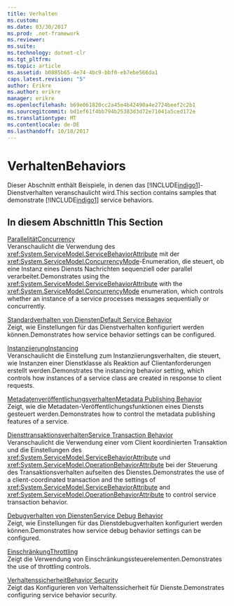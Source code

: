 ```yaml
---
title: Verhalten
ms.custom: 
ms.date: 03/30/2017
ms.prod: .net-framework
ms.reviewer: 
ms.suite: 
ms.technology: dotnet-clr
ms.tgt_pltfrm: 
ms.topic: article
ms.assetid: b0885b65-4e74-4bc9-bbf0-eb7ebe566da1
caps.latest.revision: "5"
author: Erikre
ms.author: erikre
manager: erikre
ms.openlocfilehash: b69e061820cc2a45e4b42490a4e2724beef2c2b1
ms.sourcegitcommit: bd1ef61f4bb794b25383d3d72e71041a5ced172e
ms.translationtype: MT
ms.contentlocale: de-DE
ms.lasthandoff: 10/18/2017
---
```

# <a name="behaviors"></a><span data-ttu-id="fa119-102">Verhalten</span><span class="sxs-lookup"><span data-stu-id="fa119-102">Behaviors</span></span>
<span data-ttu-id="fa119-103">Dieser Abschnitt enthält Beispiele, in denen das [!INCLUDE[indigo1](../../../../includes/indigo1-md.md)]-Dienstverhalten veranschaulicht wird.</span><span class="sxs-lookup"><span data-stu-id="fa119-103">This section contains samples that demonstrate [!INCLUDE[indigo1](../../../../includes/indigo1-md.md)] service behaviors.</span></span>  
  
## <a name="in-this-section"></a><span data-ttu-id="fa119-104">In diesem Abschnitt</span><span class="sxs-lookup"><span data-stu-id="fa119-104">In This Section</span></span>  
 [<span data-ttu-id="fa119-105">Parallelität</span><span class="sxs-lookup"><span data-stu-id="fa119-105">Concurrency</span></span>](../../../../docs/framework/wcf/samples/concurrency.md)  
 <span data-ttu-id="fa119-106">Veranschaulicht die Verwendung des <xref:System.ServiceModel.ServiceBehaviorAttribute> mit der <xref:System.ServiceModel.ConcurrencyMode>-Enumeration, die steuert, ob eine Instanz eines Diensts Nachrichten sequenziell oder parallel verarbeitet.</span><span class="sxs-lookup"><span data-stu-id="fa119-106">Demonstrates using the <xref:System.ServiceModel.ServiceBehaviorAttribute> with the <xref:System.ServiceModel.ConcurrencyMode> enumeration, which controls whether an instance of a service processes messages sequentially or concurrently.</span></span>  
  
 [<span data-ttu-id="fa119-107">Standardverhalten von Diensten</span><span class="sxs-lookup"><span data-stu-id="fa119-107">Default Service Behavior</span></span>](../../../../docs/framework/wcf/samples/default-service-behavior.md)  
 <span data-ttu-id="fa119-108">Zeigt, wie Einstellungen für das Dienstverhalten konfiguriert werden können.</span><span class="sxs-lookup"><span data-stu-id="fa119-108">Demonstrates how service behavior settings can be configured.</span></span>  
  
 [<span data-ttu-id="fa119-109">Instanziierung</span><span class="sxs-lookup"><span data-stu-id="fa119-109">Instancing</span></span>](../../../../docs/framework/wcf/samples/instancing.md)  
 <span data-ttu-id="fa119-110">Veranschaulicht die Einstellung zum Instanziierungsverhalten, die steuert, wie Instanzen einer Dienstklasse als Reaktion auf Clientanforderungen erstellt werden.</span><span class="sxs-lookup"><span data-stu-id="fa119-110">Demonstrates the instancing behavior setting, which controls how instances of a service class are created in response to client requests.</span></span>  
  
 [<span data-ttu-id="fa119-111">Metadatenveröffentlichungsverhalten</span><span class="sxs-lookup"><span data-stu-id="fa119-111">Metadata Publishing Behavior</span></span>](../../../../docs/framework/wcf/samples/metadata-publishing-behavior.md)  
 <span data-ttu-id="fa119-112">Zeigt, wie die Metadaten-Veröffentlichungsfunktionen eines Diensts gesteuert werden.</span><span class="sxs-lookup"><span data-stu-id="fa119-112">Demonstrates how to control the metadata publishing features of a service.</span></span>  
  
 [<span data-ttu-id="fa119-113">Diensttransaktionsverhalten</span><span class="sxs-lookup"><span data-stu-id="fa119-113">Service Transaction Behavior</span></span>](../../../../docs/framework/wcf/samples/service-transaction-behavior.md)  
 <span data-ttu-id="fa119-114">Veranschaulicht die Verwendung einer vom Client koordinierten Transaktion und die Einstellungen des <xref:System.ServiceModel.ServiceBehaviorAttribute> und <xref:System.ServiceModel.OperationBehaviorAttribute> bei der Steuerung des Transaktionsverhalten aufseiten des Dienstes.</span><span class="sxs-lookup"><span data-stu-id="fa119-114">Demonstrates the use of a client-coordinated transaction and the settings of <xref:System.ServiceModel.ServiceBehaviorAttribute> and <xref:System.ServiceModel.OperationBehaviorAttribute> to control service transaction behavior.</span></span>  
  
 [<span data-ttu-id="fa119-115">Debugverhalten von Diensten</span><span class="sxs-lookup"><span data-stu-id="fa119-115">Service Debug Behavior</span></span>](../../../../docs/framework/wcf/samples/service-debug-behavior.md)  
 <span data-ttu-id="fa119-116">Zeigt, wie Einstellungen für das Dienstdebugverhalten konfiguriert werden können.</span><span class="sxs-lookup"><span data-stu-id="fa119-116">Demonstrates how service debug behavior settings can be configured.</span></span>  
  
 [<span data-ttu-id="fa119-117">Einschränkung</span><span class="sxs-lookup"><span data-stu-id="fa119-117">Throttling</span></span>](../../../../docs/framework/wcf/samples/throttling.md)  
 <span data-ttu-id="fa119-118">Zeigt die Verwendung von Einschränkungssteuerelementen.</span><span class="sxs-lookup"><span data-stu-id="fa119-118">Demonstrates the use of throttling controls.</span></span>  
  
 [<span data-ttu-id="fa119-119">Verhaltenssicherheit</span><span class="sxs-lookup"><span data-stu-id="fa119-119">Behavior Security</span></span>](../../../../docs/framework/wcf/samples/behavior-security.md)  
 <span data-ttu-id="fa119-120">Zeigt das Konfigurieren von Verhaltenssicherheit für Dienste.</span><span class="sxs-lookup"><span data-stu-id="fa119-120">Demonstrates configuring service behavior security.</span></span>
